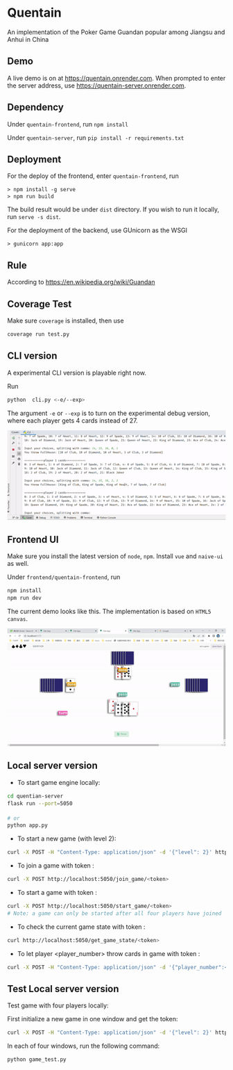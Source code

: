 # Quentain
An implementation of the Poker Game Guandan popular among Jiangsu and Anhui in China


## Demo

A live demo is on at https://quentain.onrender.com. When prompted to enter the server address, use https://quentain-server.onrender.com.

## Dependency

Under `quentain-frontend`, run `npm install`

Under `quentain-server`, run `pip install -r requirements.txt`

## Deployment

For the deploy of the frontend, enter `quentain-frontend`, run

```
> npm install -g serve
> npm run build
```

The build result would be under `dist` directory. If you wish to run it locally, run `serve -s dist`.

For the deployment of the backend, use GUnicorn as the WSGI

```
> gunicorn app:app
```

## Rule
According to https://en.wikipedia.org/wiki/Guandan

## Coverage Test

Make sure `coverage` is installed, then use
```bash
coverage run test.py
```

## CLI version

A experimental CLI version is playable right now.

Run 
```bash
python  cli.py <-e/--exp>
```

The argument `-e` or `--exp` is to turn on the experimental debug version, where each player gets 4 cards instead of 27.

<img src='img/cli.gif'>

## Frontend UI

Make sure you install the latest version of `node`, `npm`. Install `vue` and `naive-ui` as well.

Under `frontend/quentain-frontend`, run

```bash
npm install
npm run dev
```

The current demo looks like this. The implementation is based on `HTML5 canvas`.

<img src='img/ui.gif'>

## Local server version

* To start game engine locally:

```bash
cd quentian-server
flask run --port=5050

# or
python app.py
```

* To start a new game (with level 2):
```bash
curl -X POST -H "Content-Type: application/json" -d '{"level": 2}' http://localhost:5050/new_game
```

* To join a game with token <token>:
```bash
curl -X POST http://localhost:5050/join_game/<token>
```

* To start a game with token <token>:
```bash
curl -X POST http://localhost:5050/start_game/<token>
# Note: a game can only be started after all four players have joined
```

* To check the current game state with token <token>:
```bash
curl http://localhost:5050/get_game_state/<token>
```

* To let player <player_number> throw cards in game with token <token>:
```bash
curl -X POST -H "Content-Type: application/json" -d '{"player_number":<player_number>, "choices": [<your choices, seperated by comma>]}' http://localhost:5050/throw_cards/<token>
```

## Test Local server version

Test game with four players locally:

First initialize a new game in one window and get the token:
```bash
curl -X POST -H "Content-Type: application/json" -d '{"level": 2}' http://localhost:5050/new_game
```
In each of four windows, run the following command:

```bash
python game_test.py
```

